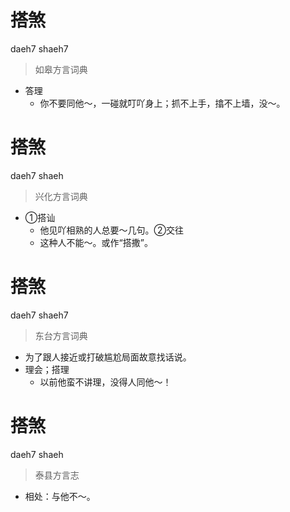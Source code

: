 # 搭煞
daeh7 shaeh7
> 如皋方言词典
- 答理
  - 你不要同他～，一碰就叮吖身上；抓不上手，㩉不上墙，没～。

# 搭煞
daeh7 shaeh
> 兴化方言词典
- ①搭讪
  - 他见吖相熟的人总要～几句。②交往
  - 这种人不能～。或作“搭撒”。

# 搭煞
daeh7 shaeh7
> 东台方言词典
- 为了跟人接近或打破尴尬局面故意找话说。
- 理会；搭理
  - 以前他蛮不讲理，没得人同他～！

# 搭煞
daeh7 shaeh
> 泰县方言志
- 相处：与他不～。
